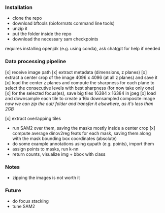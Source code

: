 
### Installation
- clone the repo
- download bftools (bioformats command line tools)
- unzip it
- put the folder inside the repo
- download the necessary sam checkpoints 

requires installing openjdk (e.g. using conda), ask chatgpt for help if needed

### Data processing pipeline
[x] receive image path
[x] extract metadata (dimensions, z planes)
[x] extract a center crop of the image 4096 x 4096 (at all z planes) and save it
[x] load the center z planes and compute the sharpness for each plane to select the consecutive levels with best sharpness (for now take only one)
[x] for the selected focus(es), save big tiles 16384 x 16384 in jpeg
[x] load and downsample each tile to create a 16x downsampled composite image
_now we can zip the out/ folder and transfer it elsewhere, as it's less than 2GB_

[x] extract overlapping tiles 
- run SAM2 over them, saving the masks mostly inside a center crop
[x] compute average dinov2reg feats for each mask, saving them along with the mask bounding box coordinates (absolute)
- do some example annotations using qupath (e.g. points), import them
- assign points to masks, run k-nn
- return counts, visualize img + bbox with class


### Notes

- zipping the images is not worth it

### Future
- do focus stacking
- tune SAM2


